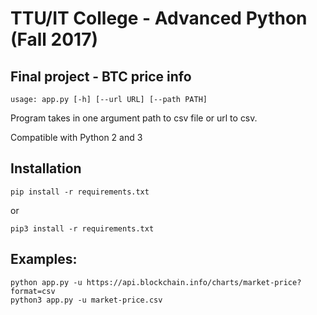 # TTU/IT College - Advanced Python (Fall 2017)

## Final project - BTC price info

    usage: app.py [-h] [--url URL] [--path PATH]

Program takes in one argument path to csv file or url to csv.

Compatible with Python 2 and 3

## Installation

    pip install -r requirements.txt

or

    pip3 install -r requirements.txt

## Examples:

    python app.py -u https://api.blockchain.info/charts/market-price?format=csv
    python3 app.py -u market-price.csv
